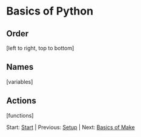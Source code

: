 # Basics of Python

## Order

[left to right, top to bottom]

## Names

[variables]

## Actions

[functions]

Start: [Start](../readme.md)
| Previous: [Setup](./setup.md)
| Next: [Basics of Make](./make.md)
